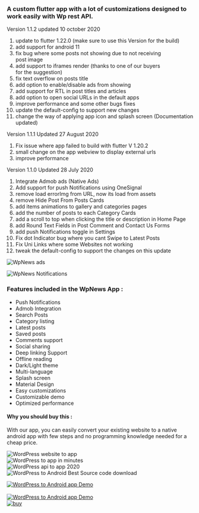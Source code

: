 ### A custom flutter app with a lot of customizations designed to work easily with Wp rest API.

  
Version 1.1.2 updated 10 october 2020

1. update to flutter 1.22.0 (make sure to use this Version for 
   the build)
2. add support for android 11
3. fix bug where some posts not showing due to not receiving          
   post image
4. add support to iframes render (thanks to one of our buyers  
   for the suggestion)
5. fix text overflow on posts title
6. add option to enable/disable ads from showing
7. add support for RTL in post titles and articles
8. add option to open social URLs in the default apps
9. improve performance and some other bugs fixes 
10. update the default-config to support new changes
11. change the way of applying app icon and splash screen 
    (Documentation updated)

Version 1.1.1 Updated 27 August 2020

1. Fix issue where app failed to build with flutter V 1.20.2
2. small change on the app webview to display external urls
3. improve performance
 
Version 1.1.0 Updated 28 July 2020

1. Integrate Admob ads (Native Ads)
2. Add support for push Notifications using OneSignal
3. remove load errorImg from URL, now its load from assets
4. remove Hide Post From Posts Cards
5. add items animations to gallery and categories pages
6. add the number of posts to each Category Cards
7. add a scroll to top when clicking the title or description in Home Page
8. add Round Text Fields in Post Comment and Contact Us Forms 
9. add push Notifications toggle in Settings
10. Fix dot Indicator bug where you cant Swipe to Latest Posts
11. Fix Uni Links where some Websites not working
12. tweak the default-config  to support the changes on this update
  

![WpNews ads](https://i.imgur.com/eXipU5F.png)  
  
![WpNews Notifications]( https://i.imgur.com/J1MuLru.png)  

### Features included in the WpNews App :

*   Push Notifications
*   Admob Integration
*   Search Posts
*   Category listing
*   Latest posts
*   Saved posts
*   Comments support
*   Social sharing
*   Deep linking Support
*   Offline reading
*   Dark/Light theme
*   Multi-language
*   Splash screen
*   Material Design
*   Easy customizations
*   Customizable demo
*   Optimized performance

#### Why you should buy this :

With our app, you can easily convert your existing website to a native android app with few steps and no programming knowledge needed for a cheap price.

![WordPress website to app](https://i.imgur.com/0hsvJMn.png)  
![WordPress to app in minutes ](https://i.imgur.com/45pyajY.png)  
![WordPress api to app 2020](https://i.imgur.com/ld0Ktyx.png)  
![WordPress to Android Best Source code download](https://i.imgur.com/shgPapp.png)


 [![WordPress to Android app Demo](https://i.imgur.com/c20axw4.png)  
](http://www.mediafire.com/file/5g9uw5z89u5wf93/Wpnews_1.1.0_demo.apk/file)  
[![WordPress to Android app Demo](https://i.imgur.com/4RkO8Ci.png)  
](http://www.mediafire.com/file/5g9uw5z89u5wf93/Wpnews_1.1.0_demo.apk/file)
[![buy](https://i.imgur.com/DIX0YKm.png)  
](https://codecanyon.net/item/wpnews-wordpress-to-app-android/27366420)
